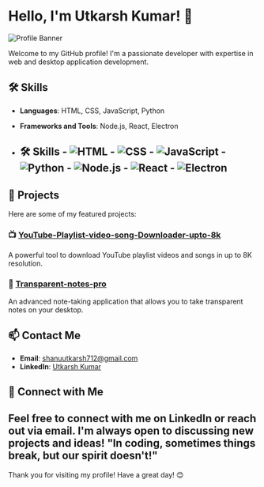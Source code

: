 # Hello, I'm Utkarsh Kumar! 👋

![Profile Banner](https://img.icons8.com/?size=100&id=LoL4bFzqmAa0&format=png&color=000000)

Welcome to my GitHub profile! I'm a passionate developer with expertise in web and desktop application development.

## 🛠️ Skills
- **Languages**: HTML, CSS, JavaScript, Python
- **Frameworks and Tools**: Node.js, React, Electron

- ## 🛠️ Skills - ![HTML](https://img.shields.io/badge/HTML5-E34F26?style=for-the-badge&logo=html5&logoColor=white) - ![CSS](https://img.shields.io/badge/CSS3-1572B6?style=for-the-badge&logo=css3&logoColor=white) - ![JavaScript](https://img.shields.io/badge/JavaScript-F7DF1E?style=for-the-badge&logo=javascript&logoColor=black) - ![Python](https://img.shields.io/badge/Python-3776AB?style=for-the-badge&logo=python&logoColor=white) - ![Node.js](https://img.shields.io/badge/Node.js-339933?style=for-the-badge&logo=node-dot-js&logoColor=white) - ![React](https://img.shields.io/badge/React-20232A?style=for-the-badge&logo=react&logoColor=61DAFB) - ![Electron](https://img.shields.io/badge/Electron-47848F?style=for-the-badge&logo=electron&logoColor=white)

## 🌟 Projects
Here are some of my featured projects:

### 📺 [YouTube-Playlist-video-song-Downloader-upto-8k](https://github.com/yourusername/YouTube-Playlist-video-song-Downloader-upto-8k)
A powerful tool to download YouTube playlist videos and songs in up to 8K resolution.


### 📝 [Transparent-notes-pro](https://github.com/yourusername/Transparent-notes-pro)
An advanced note-taking application that allows you to take transparent notes on your desktop.

## 📫 Contact Me
- **Email**: shanuutkarsh712@gmail.com
- **LinkedIn**: [Utkarsh Kumar](https://linkedin.com/in/utkarsh-kumar-8344b1337)

## 🔗 Connect with Me
Feel free to connect with me on LinkedIn or reach out via email. I'm always open to discussing new projects and ideas!
**"In coding, sometimes things break, but our spirit doesn't!"**
---

Thank you for visiting my profile! Have a great day! 😊
